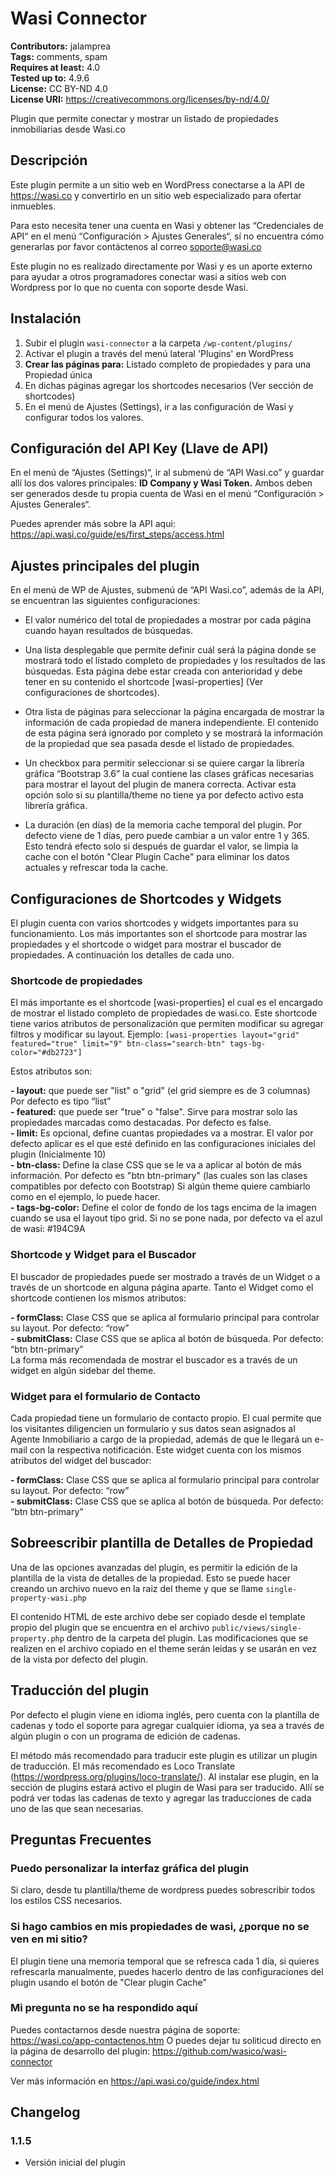 # Wasi Connector #
**Contributors:** jalamprea  
**Tags:** comments, spam  
**Requires at least:** 4.0  
**Tested up to:** 4.9.6  
**License:** CC BY-ND 4.0  
**License URI:** https://creativecommons.org/licenses/by-nd/4.0/  

Plugin que permite conectar y mostrar un listado de propiedades inmobiliarias desde Wasi.co

## Descripción ##

Este plugin permite a un sitio web en WordPress conectarse a la API de https://wasi.co y convertirlo en un sitio web especializado para ofertar inmuebles.

Para esto necesita tener una cuenta en Wasi y obtener las “Credenciales de API“ en el menú “Configuración > Ajustes Generales“,  sí no encuentra cómo generarlas por favor contáctenos al correo soporte@wasi.co

Este plugin no es realizado directamente por Wasi y es un aporte externo para ayudar a otros programadores conectar wasi a sitios web con Wordpress por lo que no cuenta con soporte desde Wasi.


## Instalación ##

1. Subir el plugin `wasi-connector` a la carpeta `/wp-content/plugins/`
2. Activar el plugin a través del menú lateral 'Plugins' en WordPress
3. **Crear las páginas para:** Listado completo de propiedades y para una Propiedad única  
4. En dichas páginas agregar los shortcodes necesarios (Ver sección de shortcodes)
5. En el menú de Ajustes (Settings), ir a las configuración de Wasi y configurar todos los valores.


## Configuración del API Key (Llave de API) ##

En el menú de “Ajustes (Settings)“, ir al submenú de “API Wasi.co” y guardar allí los dos valores principales: **ID Company y Wasi Token.**
Ambos deben ser generados desde tu propia cuenta de Wasi en el menú “Configuración > Ajustes Generales“.

Puedes aprender más sobre la API aqui: https://api.wasi.co/guide/es/first_steps/access.html


## Ajustes principales del plugin ##

En el menú de WP de Ajustes, submenú de “API Wasi.co”, además de la API, se encuentran las siguientes configuraciones:

- El valor numérico del total de propiedades a mostrar por cada página cuando hayan resultados de búsquedas.

- Una lista desplegable que permite definir cuál será la página donde se mostrará todo el listado completo de propiedades y los resultados de las búsquedas. Esta página debe estar creada con anterioridad y debe tener en su contenido el shortcode [wasi-properties]  (Ver configuraciones de shortcodes).

- Otra lista de páginas para seleccionar la página encargada de mostrar la información de cada propiedad de manera independiente. El contenido de esta página será ignorado por completo y se mostrará la información de la propiedad que sea pasada desde el listado de propiedades.

- Un checkbox para permitir seleccionar si se quiere cargar la librería gráfica “Bootstrap 3.6” la cual contiene las clases gráficas necesarias para mostrar el layout del plugin de manera correcta. Activar esta opción solo si su plantilla/theme no tiene ya por defecto activo esta librería gráfica.

- La duración (en días) de la memoria cache temporal del plugin. Por defecto viene de 1 días, pero puede cambiar a un valor entre 1 y 365. Esto tendrá efecto solo si después de guardar el valor, se limpia la cache con el botón "Clear Plugin Cache" para eliminar los datos actuales y refrescar toda la cache.



## Configuraciones de Shortcodes y Widgets ##

El plugin cuenta con varios shortcodes y widgets importantes para su funcionamiento. Los más importantes son el shortcode para mostrar las propiedades y el shortcode o widget para mostrar el buscador de propiedades.
A continuación los detalles de cada uno.


### Shortcode de propiedades ###

El más importante es el shortcode [wasi-properties] el cual es el encargado de mostrar el listado completo de propiedades de wasi.co.  Este shortcode tiene varios atributos de personalización que permiten modificar su agregar filtros y modificar su layout.
Ejemplo:
`[wasi-properties layout="grid" featured="true" limit="9" btn-class="search-btn" tags-bg-color="#db2723"]`

Estos atributos son:

**- layout:** que puede ser "list" o "grid"  (el grid siempre es de 3 columnas) Por defecto es tipo “list”  
**- featured:** que puede ser "true" o "false". Sirve para mostrar solo las propiedades marcadas como destacadas. Por defecto es false.  
**- limit:** Es opcional, define cuantas propiedades va a mostrar. El valor por defecto aplicar es el que esté definido en las configuraciones iniciales del plugin (Inicialmente 10)  
**- btn-class:**  Define la clase CSS que se le va a aplicar al botón de más información. Por defecto es "btn btn-primary" (las cuales son las clases compatibles por defecto con Bootstrap) Si algún theme quiere cambiarlo como en el ejemplo, lo puede hacer.  
**- tags-bg-color:** Define el color de fondo de los tags encima de la imagen cuando se usa el layout tipo grid. Si no se pone nada, por defecto va el azul de wasi: #194C9A  


### Shortcode y Widget para el Buscador ###

El buscador de propiedades puede ser mostrado a través de un Widget o a través de un shortcode en alguna página aparte.
Tanto el Widget como el shortcode contienen los mismos atributos:

**- formClass:** Clase CSS que se aplica al formulario principal para controlar su layout. Por defecto: “row”  
**- submitClass:** Clase CSS que se aplica al botón de búsqueda. Por defecto: “btn btn-primary”  
La forma más recomendada de mostrar el buscador es a través de un widget en algún sidebar del theme.

### Widget para el formulario de Contacto ###

Cada propiedad tiene un formulario de contacto propio. El cual permite que los visitantes diligencien un formulario y sus datos sean asignados al Agente Inmobiliario a cargo de la propiedad, además de que le llegará un e-mail con la respectiva notificación.
Este widget cuenta con los mismos atributos del widget del buscador:

**- formClass:** Clase CSS que se aplica al formulario principal para controlar su layout. Por defecto: “row”  
**- submitClass:** Clase CSS que se aplica al botón de búsqueda. Por defecto: “btn btn-primary”  

## Sobreescribir plantilla de Detalles de Propiedad ##

Una de las opciones avanzadas del plugin, es permitir la edición de la plantilla de la vista de detalles de la propiedad. Esto se puede hacer creando un archivo nuevo en la raiz del theme y que se llame `single-property-wasi.php`

El contenido HTML de este archivo debe ser copiado desde el template propio del plugin que se encuentra en el archivo `public/views/single-property.php` dentro de la carpeta del plugin.
Las modificaciones que se realizen en el archivo copiado en el theme serán leidas y se usarán en vez de la vista por defecto del plugin.



## Traducción del plugin ##

Por defecto el plugin viene en idioma inglés, pero cuenta con la plantilla de cadenas y todo el soporte para agregar cualquier idioma, ya sea a través de algún plugin o con un programa de edición de cadenas.

El método más recomendado para traducir este plugin es utilizar un plugin de traducción. El más recomendado es Loco Translate (https://wordpress.org/plugins/loco-translate/).
Al instalar ese plugin, en la sección de plugins estará activo el plugin de Wasi para ser traducido. Allí se podrá ver todas las cadenas de texto y agregar las traducciones de cada uno de las que sean necesarias.


## Preguntas Frecuentes ##

### Puedo personalizar la interfaz gráfica del plugin  ###

Si claro, desde tu plantilla/theme de wordpress puedes sobrescribir todos los estilos CSS necesarios.

### Si hago cambios en mis propiedades de wasi, ¿porque no se ven en mi sitio? ###

El plugin tiene una memoria temporal que se refresca cada 1 día, si quieres refrescarla  manualmente, puedes hacerlo dentro de las configuraciones del plugin usando el botón de "Clear plugin Cache"

### Mi pregunta no se ha respondido aquí ###

Puedes contactarnos desde nuestra página de soporte: https://wasi.co/app-contactenos.htm
O puedes dejar tu soliticud directo en la página de desarrollo del plugin: https://github.com/wasico/wasi-connector

Ver más información en https://api.wasi.co/guide/index.html



## Changelog ##

### 1.1.5 ###
* Versión inicial del plugin

